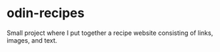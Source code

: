 # odin-recipes
Small project where I put together a recipe website consisting of links, images, and text.



